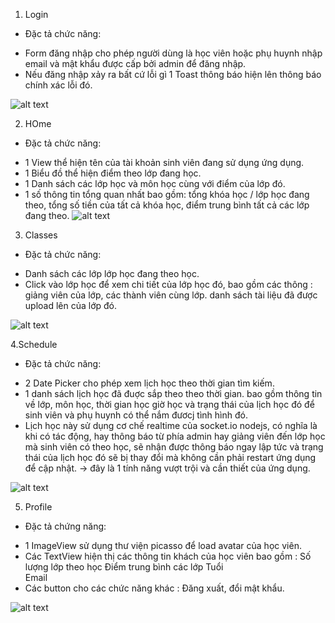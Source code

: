 1. Login
- Đặc tả chức năng:
+ Form đăng nhập cho phép người dùng là học viên hoặc phụ huynh nhập email và mật khẩu được cấp bởi admin để đăng nhập.
+  Nếu đăng nhập xảy ra bất cứ lỗi gì 1 Toast thông báo hiện lên thông báo chính xác lỗi đó.

![alt text](https://github.com/nguyendinhphongdx/Scientific/blob/v2/main/image-app/login.png)

2. HOme
- Đặc tả chức năng:
+   1 View thể hiện tên của tài khoản sinh viên đang sử dụng ứng dụng.
 +  1 Biểu đồ thể hiện điểm theo lớp đang học.
+   1 Danh sách các lớp học và môn học cùng với điểm của lớp đó.
+   1 số thông tin tổng quan nhất bao gồm: tổng khóa học / lớp học đang theo, tổng số tiền của tất cả khóa học, điểm trung bình tất cả các lớp đang theo.
![alt text](https://github.com/nguyendinhphongdx/Scientific/blob/v2/main/image-app/home.png)

3. Classes
- Đặc tả chức năng:
+   Danh sách các lớp lớp học đang theo học.
+   Click vào lớp học để xem chi  tiết của lớp học đó, bao gồm các thông : giảng viên của lớp, các thành viên cùng lớp. danh sách tài liệu đã được upload lên của lớp đó.

![alt text](https://github.com/nguyendinhphongdx/Scientific/blob/v2/main/image-app/classes.png)

4.Schedule
- Đặc tả chức năng:
+ 2 Date Picker cho phép xem lịch học theo thời gian tìm kiếm.
+  1 danh sách lịch học đã đuợc sắp theo theo thời gian.
bao gồm thông tin về lớp, môn học, thời gian học giờ học và trạng thái của lịch học đó để sinh viên và phụ huynh có thể nắm đươcj tình hình đó. 
+ Lịch học này sử dụng cơ chế realtime của socket.io nodejs, có nghĩa là khi có tác động, hay thông báo từ phía admin hay giảng viên đến lớp học mà sinh viên có theo học, sẽ nhận được thông báo ngay lập tức và trạng thái của lịch học đó sẽ bị thay đổi mà không cần phải restart ứng dụng để cập nhật.
-> đây là 1 tính năng vượt trội và cần thiết của ứng dụng.

![alt text](https://github.com/nguyendinhphongdx/Scientific/blob/v2/main/image-app/schedule.png)

5. Profile
- Đặc tả chứng năng:
+   1 ImageView sử dụng thư viện picasso để load avatar của học viên.
+ Các TextView hiện thị các thông tin khách của học viên bao gồm :
 	Số lượng lớp theo học
 	Điểm trung bình các lớp
 	Tuổi	
 	Email 
+ Các button cho các chức năng khác : Đăng xuất, đổi mật khẩu.

![alt text](https://github.com/nguyendinhphongdx/Scientific/blob/v2/main/image-app/profile.png)